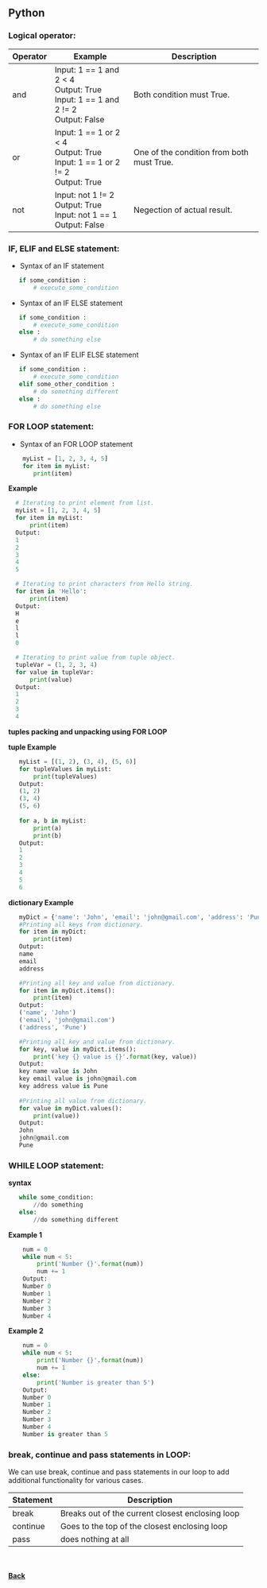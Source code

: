## Python

### Logical operator:

| Operator | Example | Description |
| --- | --- | --- |
| and | Input: 1 == 1 and 2 < 4 <br/>Output: True <br/>Input: 1 == 1 and 2 != 2 <br/>Output: False | Both condition must True. |
| or | Input: 1 == 1 or 2 < 4 <br/>Output: True <br/>Input: 1 == 1 or 2 != 2 <br/>Output: True | One of the condition from both must True. |
| not | Input: not 1 != 2 <br/>Output: True <br/>Input: not 1 == 1 <br/>Output: False | Negection of actual result. |

### IF, ELIF and ELSE statement:

 - Syntax of an IF statement
 ```python
	if some_condition :
		# execute_some_condition
 ```
 - Syntax of an IF ELSE statement
 ```python
	if some_condition :
		# execute_some_condition
	else :
		# do something else
 ```
 - Syntax of an IF ELIF ELSE statement
 ```python
	if some_condition :
		# execute_some_condition
	elif some_other_condition :
		# do something different
	else :
		# do something else
 ``` 

### FOR LOOP statement:
 - Syntax of an FOR LOOP statement
 ```python
	 myList = [1, 2, 3, 4, 5]
	 for item in myList:
		print(item)
 ```
 
 **Example**
  ```python
	# Iterating to print element from list.
	myList = [1, 2, 3, 4, 5]
	for item in myList:
		print(item)
	Output:
	1
	2
	3
	4
	5

	# Iterating to print characters from Hello string.
	for item in 'Hello':
		print(item)
	Output:
	H
	e
	l
	l
	0

	# Iterating to print value from tuple object.
	tupleVar = (1, 2, 3, 4)
	for value in tupleVar:
		print(value)
	Output:
	1
	2
	3
	4
 ```
 **tuples packing and unpacking using FOR LOOP**
 
 **tuple Example** 
 ```python
	myList = [(1, 2), (3, 4), (5, 6)]
	for tupleValues in myList:
		print(tupleValues)
	Output:
	(1, 2)
	(3, 4)
	(5, 6)
	
	for a, b in myList:
		print(a)
		print(b)
	Output:
	1
	2
	3
	4
	5
	6
 ```
 **dictionary Example** 
 ```python
	myDict = {'name': 'John', 'email': 'john@gmail.com', 'address': 'Pune' }
	#Printing all keys from dictionary.
	for item in myDict:
		print(item)
	Output:
	name
	email
	address

	#Printing all key and value from dictionary.
	for item in myDict.items():
		print(item)
	Output:
	('name', 'John')
	('email', 'john@gmail.com')
	('address', 'Pune')

	#Printing all key and value from dictionary.
	for key, value in myDict.items():
		print('key {} value is {}'.format(key, value))
	Output:
	key name value is John
	key email value is john@gmail.com
	key address value is Pune
	
	#Printing all value from dictionary.
	for value in myDict.values():
		print(value))
	Output:
	John
	john@gmail.com
	Pune
 ```
 
 ### WHILE LOOP statement:
 
 **syntax**
 ```python
	while some_condition:
		//do something
	else:
		//do something different
 ```
 
**Example 1**
```python
	num = 0
	while num < 5:
		print('Number {}'.format(num))
		num += 1
	Output:
	Number 0
	Number 1
	Number 2
	Number 3
	Number 4
```

**Example 2**
```python
	num = 0
	while num < 5:
		print('Number {}'.format(num))
		num += 1
	else:
		print('Number is greater than 5')
	Output:
	Number 0
	Number 1
	Number 2
	Number 3
	Number 4
	Number is greater than 5
```

### break, continue and pass statements in LOOP:

We can use break, continue and pass statements in our loop to add additional functionality for various cases.

| Statement | Description |
| --- | --- |
| break | Breaks out of the current closest enclosing loop |
| continue | Goes to the top of the closest enclosing loop |
| pass | does nothing at all |


<br/><br/>
[<i class="fa fa-arrow-left"></i> **Back**](../)
